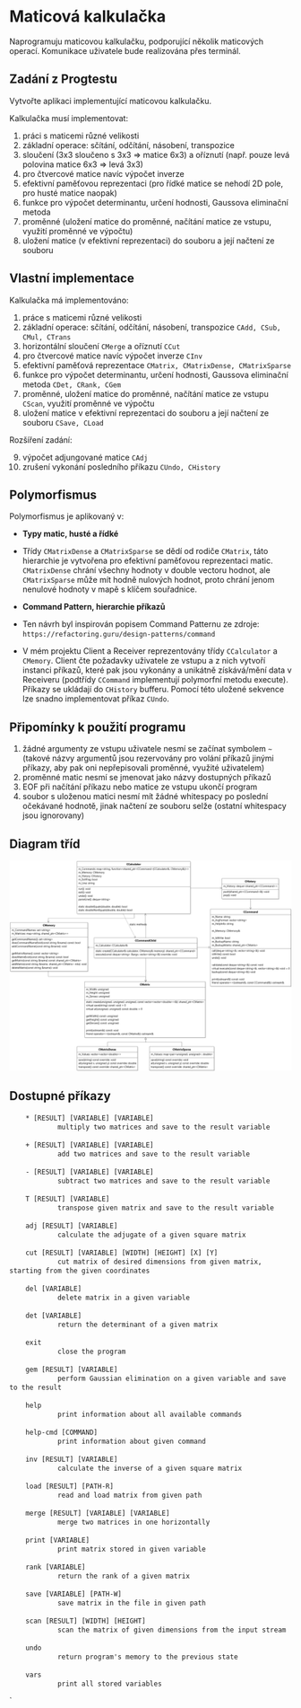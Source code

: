 # Maticová kalkulačka
Naprogramuju maticovou kalkulačku, podporující několik maticových operací. Komunikace uživatele bude realizována přes terminál.

## Zadání z Progtestu
Vytvořte aplikaci implementující maticovou kalkulačku.

Kalkulačka musí implementovat:

1. práci s maticemi různé velikosti
2. základní operace: sčítání, odčítání, násobení, transpozice
3. sloučení (3x3 sloučeno s 3x3 => matice 6x3) a oříznutí (např. pouze levá polovina matice 6x3 => levá 3x3)
4. pro čtvercové matice navíc výpočet inverze
5. efektivní paměťovou reprezentaci (pro řídké matice se nehodí 2D pole, pro husté matice naopak)
6. funkce pro výpočet determinantu, určení hodnosti, Gaussova eliminační metoda
7. proměnné (uložení matice do proměnné, načítání matice ze vstupu, využití proměnné ve výpočtu)
8. uložení matice (v efektivní reprezentaci) do souboru a její načtení ze souboru

## Vlastní implementace
Kalkulačka má implementováno:

1. práce s maticemi různé velikosti
2. základní operace: sčítání, odčítání, násobení, transpozice `CAdd, CSub, CMul, CTrans`
3. horizontální sloučení `CMerge` a oříznutí `CCut`
4. pro čtvercové matice navíc výpočet inverze `CInv`
5. efektivní paměťová reprezentace `CMatrix, CMatrixDense, CMatrixSparse`
6. funkce pro výpočet determinantu, určení hodnosti, Gaussova eliminační metoda `CDet, CRank, CGem`
7. proměnné, uložení matice do proměnné, načítání matice ze vstupu `CScan`, využití proměnné ve výpočtu
8. uložení matice v efektivní reprezentaci do souboru a její načtení ze souboru `CSave, CLoad`

Rozšíření zadání:

9. výpočet adjungované matice `CAdj`
10. zrušení vykonání posledního příkazu `CUndo, CHistory`

## Polymorfismus
Polymorfismus je aplikovaný v:
* **Typy matic, husté a řídké**
* Třídy `CMatrixDense` a `CMatrixSparse` se dědí od rodiče `CMatrix`, táto hierarchie je vytvořena pro
  efektivní paměťovou reprezentaci matic. `CMatrixDense` chrání všechny hodnoty v double vectoru hodnot, ale
  `CMatrixSparse` může mít hodně nulových hodnot, proto chrání jenom nenulové hodnoty v mapě s
  klíčem souřadnice.


* **Command Pattern, hierarchie příkazů**
* Ten návrh byl inspirován popisem Command Patternu ze zdroje:
  `https://refactoring.guru/design-patterns/command`
* V mém projektu Client a Receiver reprezentovány třídy `CCalculator` a `CMemory`. Client čte požadavky
  uživatele ze vstupu a z nich vytvoří instanci příkazů, které pak jsou vykonány a unikátně získává/mění
  data v Receiveru (podtřídy `CCommand` implementují polymorfní metodu execute). Příkazy se ukládají do `CHistory` bufferu. Pomocí této uložené sekvence lze snadno
  implementovat příkaz `CUndo`.

## Připomínky k použití programu
1. žádné argumenty ze vstupu uživatele nesmí se začínat symbolem `~` (takové názvy
argumentů jsou rezervovány pro volání příkazů jinými příkazy, aby pak oni nepřepisovali proměnné, využité uživatelem)
2. proměnné matic nesmí se jmenovat jako názvy dostupných příkazů
3. EOF při načítání příkazu nebo matice ze vstupu ukončí program
4. soubor s uloženou matici nesmí mít žádné whitespacy po poslední očekávané hodnotě, jinak načtení ze souboru selže (ostatní whitespacy jsou ignorovany)

## Diagram tříd
<div align="center">
   <img src="popovle1_diagram.png" alt=""/>
</div>

## Dostupné příkazy
        * [RESULT] [VARIABLE] [VARIABLE] 
                multiply two matrices and save to the result variable
                
        + [RESULT] [VARIABLE] [VARIABLE]
                add two matrices and save to the result variable

        - [RESULT] [VARIABLE] [VARIABLE]
                subtract two matrices and save to the result variable

        T [RESULT] [VARIABLE]
                transpose given matrix and save to the result variable

        adj [RESULT] [VARIABLE]
                calculate the adjugate of a given square matrix

        cut [RESULT] [VARIABLE] [WIDTH] [HEIGHT] [X] [Y]
                cut matrix of desired dimensions from given matrix, starting from the given coordinates

        del [VARIABLE]
                delete matrix in a given variable

        det [VARIABLE]
                return the determinant of a given matrix

        exit
                close the program

        gem [RESULT] [VARIABLE]
                perform Gaussian elimination on a given variable and save to the result
                
        help
                print information about all available commands

        help-cmd [COMMAND]
                print information about given command

        inv [RESULT] [VARIABLE]
                calculate the inverse of a given square matrix

        load [RESULT] [PATH-R]
                read and load matrix from given path

        merge [RESULT] [VARIABLE] [VARIABLE]
                merge two matrices in one horizontally

        print [VARIABLE]
                print matrix stored in given variable

        rank [VARIABLE]
                return the rank of a given matrix

        save [VARIABLE] [PATH-W]
                save matrix in the file in given path

        scan [RESULT] [WIDTH] [HEIGHT]
                scan the matrix of given dimensions from the input stream

        undo
                return program's memory to the previous state

        vars
                print all stored variables

`
